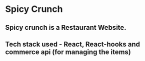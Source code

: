 # Spicy Crunch 

## Spicy crunch is a Restaurant Website.

## Tech stack used - React, React-hooks and commerce api (for managing the items)